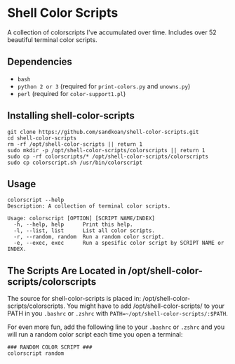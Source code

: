 # Shell Color Scripts
A collection of colorscripts I've accumulated over time. Includes over 52 beautiful terminal color scripts.

## Dependencies
* ```bash```
* ```python 2 or 3``` (required for ```print-colors.py``` and ```unowns.py```)
* ```perl``` (required for ```color-support1.pl```)

## Installing shell-color-scripts
```
git clone https://github.com/sandkoan/shell-color-scripts.git
cd shell-color-scripts
rm -rf /opt/shell-color-scripts || return 1
sudo mkdir -p /opt/shell-color-scripts/colorscripts || return 1
sudo cp -rf colorscripts/* /opt/shell-color-scripts/colorscripts
sudo cp colorscript.sh /usr/bin/colorscript
```
## Usage
```
colorscript --help
Description: A collection of terminal color scripts.

Usage: colorscript [OPTION] [SCRIPT NAME/INDEX]
  -h, --help, help    	Print this help.
  -l, --list, list    	List all color scripts.
  -r, --random, random	Run a random color script.
  -e, --exec, exec    	Run a spesific color script by SCRIPT NAME or INDEX.
```
## The Scripts Are Located in /opt/shell-color-scripts/colorscripts

The source for shell-color-scripts is placed in: /opt/shell-color-scripts/colorscripts.
You might have to add /opt/shell-color-scripts/ to your PATH in you ```.bashrc``` or ```.zshrc``` with ```PATH=~/opt/shell-color-scripts/:$PATH```.

For even more fun, add the following line to your ```.bashrc``` or ```.zshrc``` and you will run a random color script each time you open a terminal:
```
### RANDOM COLOR SCRIPT ###
colorscript random
```
